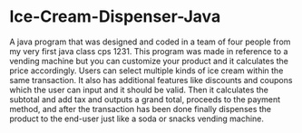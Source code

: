 # Ice-Cream-Dispenser-Java
A java program that was designed and coded in a team of four people from my very first java class cps 1231. This program was made in reference to a vending machine but you can customize your product and it calculates the price accordingly. Users can select multiple kinds of ice cream within the same transaction. It also has additional features like discounts and coupons which the user can input and it should be valid. Then it calculates the subtotal and add tax and outputs a grand total, proceeds to the payment method, and after the transaction has been done finally dispenses the product to the end-user just like a soda or snacks vending machine.
